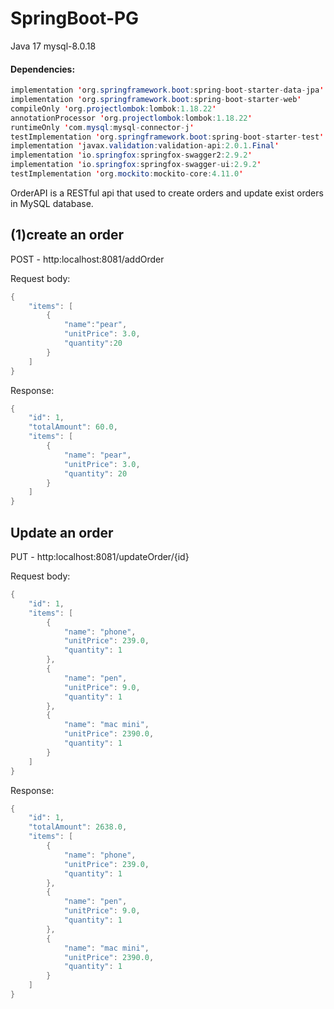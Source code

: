 # SpringBoot-PG
Java 17 
mysql-8.0.18
#### Dependencies:
```java
implementation 'org.springframework.boot:spring-boot-starter-data-jpa'
implementation 'org.springframework.boot:spring-boot-starter-web'
compileOnly 'org.projectlombok:lombok:1.18.22'
annotationProcessor 'org.projectlombok:lombok:1.18.22'
runtimeOnly 'com.mysql:mysql-connector-j'
testImplementation 'org.springframework.boot:spring-boot-starter-test'
implementation 'javax.validation:validation-api:2.0.1.Final'
implementation 'io.springfox:springfox-swagger2:2.9.2'
implementation 'io.springfox:springfox-swagger-ui:2.9.2'
testImplementation 'org.mockito:mockito-core:4.11.0'
 ```  
OrderAPI is a RESTful api that used to create orders and update exist orders in MySQL database.

## (1)create an order
POST - http:localhost:8081/addOrder

Request body:
```java
{ 
    "items": [
        {  
            "name":"pear",
            "unitPrice": 3.0,
            "quantity":20
        } 
    ]
}
```


Response:
```java
{
    "id": 1,
    "totalAmount": 60.0,
    "items": [
        {
            "name": "pear",
            "unitPrice": 3.0,
            "quantity": 20
        }
    ]
}
```

## Update an order
PUT - http:localhost:8081/updateOrder/{id}

Request body:
```java
{
    "id": 1,
    "items": [
        {
            "name": "phone",
            "unitPrice": 239.0,
            "quantity": 1
        },
        {
            "name": "pen",
            "unitPrice": 9.0,
            "quantity": 1
        },
        {
            "name": "mac mini",
            "unitPrice": 2390.0,
            "quantity": 1
        }
    ]
}
```

Response:
```java 
{
    "id": 1,
    "totalAmount": 2638.0,
    "items": [
        {
            "name": "phone",
            "unitPrice": 239.0,
            "quantity": 1
        },
        {
            "name": "pen",
            "unitPrice": 9.0,
            "quantity": 1
        },
        {
            "name": "mac mini",
            "unitPrice": 2390.0,
            "quantity": 1
        }
    ]
}
```

